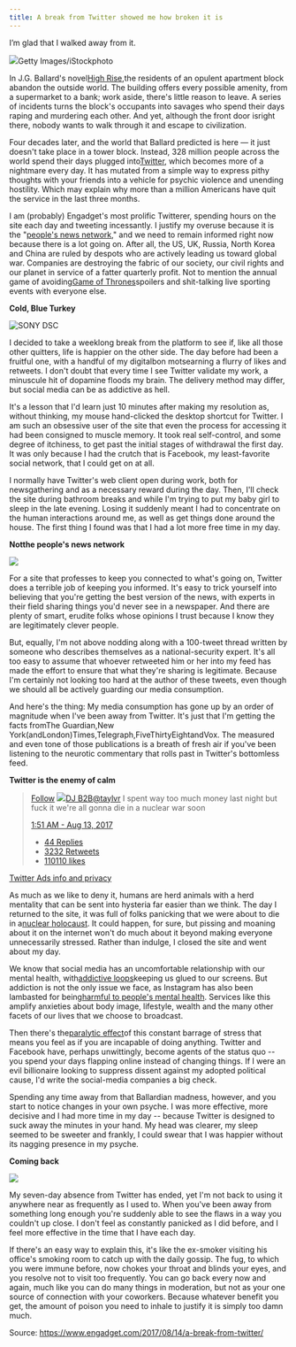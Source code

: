 ```yaml
---
title: A break from Twitter showed me how broken it is
---
```


I’m glad that I walked away from it.

![](https://o.aolcdn.com/images/dims?crop=2124%2C1415%2C0%2C0&quality=85&format=jpg&resize=1600%2C1066&image_uri=http%3A%2F%2Fo.aolcdn.com%2Fhss%2Fstorage%2Fmidas%2F115e71f1431b11e75164cc3c918ec4ce%2F203814374%2F497543410.jpg&client=a1acac3e1b3290917d92&signature=cf5e6bd8ca787242231a1baf0652514287a1bb59)Getty Images/iStockphoto

In J.G. Ballard's novel[High Rise](https://en.wikipedia.org/wiki/High-Rise_%28novel%29),the residents of an opulent apartment block abandon the outside world. The building offers every possible amenity, from a supermarket to a bank; work aside, there's little reason to leave. A series of incidents turns the block's occupants into savages who spend their days raping and murdering each other. And yet, although the front door isright there, nobody wants to walk through it and escape to civilization.

Four decades later, and the world that Ballard predicted is here — it just doesn't take place in a tower block. Instead, 328 million people across the world spend their days plugged into[Twitter](https://www.engadget.com/2016/12/28/twitter-garbage-fire/), which becomes more of a nightmare every day. It has mutated from a simple way to express pithy thoughts with your friends into a vehicle for psychic violence and unending hostility. Which may explain why more than a million Americans have quit the service in the last three months.

I am \(probably\) Engadget's most prolific Twitterer, spending hours on the site each day and tweeting incessantly. I justify my overuse because it is the "[people's news network](https://www.engadget.com/2016/10/11/jack-dorsey-calls-twitter-the-people-s-news-network/)," and we need to remain informed right now because there is a lot going on. After all, the US, UK, Russia, North Korea and China are ruled by despots who are actively leading us toward global war. Companies are destroying the fabric of our society, our civil rights and our planet in service of a fatter quarterly profit. Not to mention the annual game of avoiding[Game of Thrones](https://www.engadget.com/2017/08/08/watch-the-most-impressive-game-of-thrones-vfx-reel-yet/)spoilers and shit-talking live sporting events with everyone else.

**Cold, Blue Turkey**

![](https://o.aolcdn.com/images/dims?resize=2000%2C2000%2Cshrink&image_uri=http%3A%2F%2Fo.aolcdn.com%2Fhss%2Fstorage%2Fmidas%2Fc294f0968a0fb244098cdd43d87dd4ad%2F203861252%2F0204_twitter-1.jpg&client=a1acac3e1b3290917d92&signature=eeeaa5051d0b2ca96dc8ad787f4503646f1aba79 "SONY DSC")

I decided to take a weeklong break from the platform to see if, like all those other quitters, life is happier on the other side. The day before had been a fruitful one, with a handful of my digitalbon motsearning a flurry of likes and retweets. I don't doubt that every time I see Twitter validate my work, a minuscule hit of dopamine floods my brain. The delivery method may differ, but social media can be as addictive as hell.

It's a lesson that I'd learn just 10 minutes after making my resolution as, without thinking, my mouse hand-clicked the desktop shortcut for Twitter. I am such an obsessive user of the site that even the process for accessing it had been consigned to muscle memory. It took real self-control, and some degree of itchiness, to get past the initial stages of withdrawal the first day. It was only because I had the crutch that is Facebook, my least-favorite social network, that I could get on at all.

I normally have Twitter's web client open during work, both for newsgathering and as a necessary reward during the day. Then, I'll check the site during bathroom breaks and while I'm trying to put my baby girl to sleep in the late evening. Losing it suddenly meant I had to concentrate on the human interactions around me, as well as get things done around the house. The first thing I found was that I had a lot more free time in my day.

**Notthe people's news network**

![](https://o.aolcdn.com/images/dims?resize=2000%2C2000%2Cshrink&image_uri=http%3A%2F%2Fo.aolcdn.com%2Fhss%2Fstorage%2Fmidas%2Ffddcc49de1acec2d3353b5dbd511606b%2F204755995%2Ftwitter-jack-dorsey-edit-button-2016-12-30-01.jpg&client=a1acac3e1b3290917d92&signature=14dbe6e18eaf37271bc046bd08faa3cd77195e9a)

For a site that professes to keep you connected to what's going on, Twitter does a terrible job of keeping you informed. It's easy to trick yourself into believing that you're getting the best version of the news, with experts in their field sharing things you'd never see in a newspaper. And there are plenty of smart, erudite folks whose opinions I trust because I know they are legitimately clever people.

But, equally, I'm not above nodding along with a 100-tweet thread written by someone who describes themselves as a national-security expert. It's all too easy to assume that whoever retweeted him or her into my feed has made the effort to ensure that what they're sharing is legitimate. Because I'm certainly not looking too hard at the author of these tweets, even though we should all be actively guarding our media consumption.

And here's the thing: My media consumption has gone up by an order of magnitude when I've been away from Twitter. It's just that I'm getting the facts fromThe Guardian,New York\(andLondon\)Times,Telegraph,FiveThirtyEightandVox. The measured and even tone of those publications is a breath of fresh air if you've been listening to the neurotic commentary that rolls past in Twitter's bottomless feed.

**Twitter is the enemy of calm**

> [Follow](https://twitter.com/taylvr)
> [![](https://pbs.twimg.com/profile_images/883907285646311424/9EvcFtl3_normal.jpg)DJ B2B@taylvr](https://twitter.com/taylvr)
> I spent way too much money last night but fuck it we're all gonna die in a nuclear war soon
>
> [1:51 AM - Aug 13, 2017](https://twitter.com/taylvr/status/896428887017746434)
> * [44 Replies](https://twitter.com/intent/tweet?in_reply_to=896428887017746434)
> * [3232 Retweets](https://twitter.com/intent/retweet?tweet_id=896428887017746434)
> * [110110 likes](https://twitter.com/intent/like?tweet_id=896428887017746434)

[Twitter Ads info and privacy](https://support.twitter.com/articles/20175256)

As much as we like to deny it, humans are herd animals with a herd mentality that can be sent into hysteria far easier than we think. The day I returned to the site, it was full of folks panicking that we were about to die in a[nuclear holocaust](https://www.vox.com/world/2017/8/9/16118242/trump-nuclear-weapons-tweets-modernization). It could happen, for sure, but pissing and moaning about it on the internet won't do much about it beyond making everyone unnecessarily stressed. Rather than indulge, I closed the site and went about my day.

We know that social media has an uncomfortable relationship with our mental health, with[addictive loops](https://www.theatlantic.com/health/archive/2012/07/exploiting-the-neuroscience-of-internet-addiction/259820/)keeping us glued to our screens. But addiction is not the only issue we face, as Instagram has also been lambasted for being[harmful to people's mental health](http://www.bbc.co.uk/news/health-39955295). Services like this amplify anxieties about body image, lifestyle, wealth and the many other facets of our lives that we choose to broadcast.

Then there's the[paralytic effect](http://www.calmclinic.com/anxiety/paralysis)of this constant barrage of stress that means you feel as if you are incapable of doing anything. Twitter and Facebook have, perhaps unwittingly, become agents of the status quo -- you spend your days flapping online instead of changing things. If I were an evil billionaire looking to suppress dissent against my adopted political cause, I'd write the social-media companies a big check.

Spending any time away from that Ballardian madness, however, and you start to notice changes in your own psyche. I was more effective, more decisive and I had more time in my day -- because Twitter is designed to suck away the minutes in your hand. My head was clearer, my sleep seemed to be sweeter and frankly, I could swear that I was happier without its nagging presence in my psyche.

**Coming back**

![](https://o.aolcdn.com/images/dims?crop=1600%2C919%2C0%2C0&quality=85&format=jpg&resize=1600%2C919&image_uri=http%3A%2F%2Fo.aolcdn.com%2Fhss%2Fstorage%2Fmidas%2Ff6c2069d1c5554de54d7b7af569dc049%2F205123362%2Ftwitter.jpeg&client=a1acac3e1b3290917d92&signature=0e65dafadb237c64610c58594434181f7c335c91)

My seven-day absence from Twitter has ended, yet I'm not back to using it anywhere near as frequently as I used to. When you've been away from something long enough you're suddenly able to see the flaws in a way you couldn't up close. I don't feel as constantly panicked as I did before, and I feel more effective in the time that I have each day.

If there's an easy way to explain this, it's like the ex-smoker visiting his office's smoking room to catch up with the daily gossip. The fug, to which you were immune before, now chokes your throat and blinds your eyes, and you resolve not to visit too frequently. You can go back every now and again, much like you can do many things in moderation, but not as your one source of connection with your coworkers. Because whatever benefit you get, the amount of poison you need to inhale to justify it is simply too damn much.



Source: https://www.engadget.com/2017/08/14/a-break-from-twitter/

